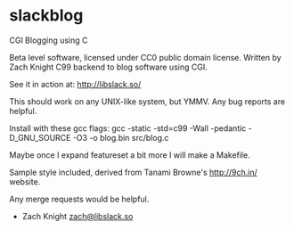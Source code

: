slackblog
=========

CGI Blogging using C

Beta level software, licensed under CC0 public domain license.
Written by Zach Knight
C99 backend to blog software using CGI.

See it in action at: http://libslack.so/

This should work on any UNIX-like system, but YMMV.  Any bug reports are helpful.

Install with these gcc flags:
gcc -static -std=c99 -Wall -pedantic -D_GNU_SOURCE -O3 -o blog.bin src/blog.c

Maybe once I expand featureset a bit more I will make a Makefile.

Sample style included, derived from Tanami Browne's http://9ch.in/ website.

Any merge requests would be helpful.

 - Zach Knight <zach@libslack.so>
